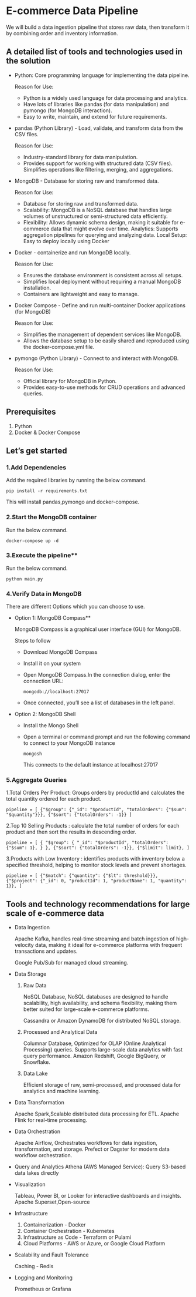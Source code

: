 # E-commerce Data Pipeline

We will build a data ingestion pipeline that stores raw data, then
transform it by combining order and inventory information.

## A detailed list of tools and technologies used in the solution

- Python: Core programming language for implementing the data pipeline.

  Reason for Use:

  - Python is a widely used language for data processing and analytics.
  - Have lots of libraries like pandas (for data manipulation) and pymongo (for MongoDB interaction).
  - Easy to write, maintain, and extend for future requirements.
  
- pandas (Python Library) - Load, validate, and transform data from the CSV files.

  Reason for Use:
  
  - Industry-standard library for data manipulation.
  - Provides support for working with structured data (CSV files).
  Simplifies operations like filtering, merging, and aggregations.
  
- MongoDB - Database for storing raw and transformed data.
  
  Reason for Use:
   - Database for storing raw and transformed data.
   - Scalability: MongoDB is a NoSQL database that handles large volumes of unstructured or semi-structured data efficiently.
   - Flexibility: Allows dynamic schema design, making it suitable for e-commerce data that might evolve over time.
Analytics: Supports aggregation pipelines for querying and analyzing data.
Local Setup: Easy to deploy locally using Docker

- Docker - containerize and run MongoDB locally.

  Reason for Use:

  - Ensures the database environment is consistent across all setups.
  - Simplifies local deployment without requiring a manual MongoDB installation.
  - Containers are lightweight and easy to manage.
  
- Docker Compose - Define and run multi-container Docker applications (for MongoDB)

   Reason for Use:
   - Simplifies the management of dependent services like MongoDB.
   - Allows the database setup to be easily shared and reproduced using the docker-compose.yml file.
  
- pymongo (Python Library) - Connect to and interact with MongoDB.
 
   Reason for Use:

   - Official library for MongoDB in Python.
   - Provides easy-to-use methods for CRUD operations and advanced queries.
   
 ## Prerequisites
 1. Python
 2. Docker & Docker Compose
 
 ## Let’s get started
 
 ### 1.Add Dependencies
 
   Add the required libraries by running the below command.
 
  `pip install -r requirements.txt`
 
  This will install pandas,pymongo and docker-compose.
 
 ### 2.Start the MongoDB container
 
   Run the below command.
   
   `docker-compose up -d`
   
 ### 3.Execute the pipeline**
  
   Run the below command.
 
   `python main.py`
 
 ### 4.Verify Data in MongoDB
 
 There are different Options which you can choose to use.

  - Option 1: MongoDB Compass**

    MongoDB Compass is a graphical user interface (GUI) for MongoDB.

    Steps to follow
    - Download MongoDB Compass
    - Install it on your system
    - Open MongoDB Compass.In the connection dialog, enter the connection URL:
  
      `mongodb://localhost:27017`
  
    - Once connected, you’ll see a list of databases in the left panel.
  
  - Option 2: MongoDB Shell
  
    - Install the Mongo Shell
    - Open a terminal or command prompt and run the following command to connect to your MongoDB instance
  
      `mongosh`
    
      This connects to the default instance at localhost:27017
   
    
 ### 5.Aggregate Queries
 
 1.Total Orders Per Product: Groups orders by productId and calculates the total quantity ordered for each product.
 
 `pipeline = [
        {"$group": {"_id": "$productId", "totalOrders": {"$sum": "$quantity"}}},
        {"$sort": {"totalOrders": -1}}
    ]`
    
 2.Top 10 Selling Products : calculate the total number of orders for each product and then sort the results in descending order.
 
 `pipeline = [
        {
            "$group": {
                "_id": "$productId",
                "totalOrders": {"$sum": 1},
            }
        },
        {"$sort": {"totalOrders": -1}},
        {"$limit": limit},
    ]`
    
 3.Products with Low Inventory : identifies products with inventory below a specified threshold, helping to monitor stock levels and prevent shortages.
 
 `pipeline = [
        {"$match": {"quantity": {"$lt": threshold}}},
        {"$project": {"_id": 0, "productId": 1, "productName": 1, "quantity": 1}},
    ]`
  
 ## Tools and technology recommendations for large scale of e-commerce data
 
 - Data Ingestion
 
   Apache Kafka, handles real-time streaming and batch ingestion of high-velocity data, making it ideal for e-commerce platforms with frequent transactions and updates.
   
   Google Pub/Sub for managed cloud streaming.
   
 - Data Storage
    1. Raw Data 
    
       NoSQL Database, NoSQL databases are designed to handle scalability, high availability, and schema flexibility, making them better suited for large-scale e-commerce platforms.
       
       Cassandra or Amazon DynamoDB for distributed NoSQL storage.
       
    2. Processed and Analytical Data
    
       Columnar Database, Optimized for OLAP (Online Analytical Processing) queries.
       Supports large-scale data analytics with fast query performance.
       Amazon Redshift, Google BigQuery, or Snowflake.
       
     3. Data Lake
     
        Efficient storage of raw, semi-processed, and processed data for analytics and machine learning.
        
 - Data Transformation
 
   Apache Spark,Scalable distributed data processing for ETL.
   Apache Flink for real-time processing.
   
 - Data Orchestration
   
   Apache Airflow, Orchestrates workflows for data ingestion, transformation, and storage.
   Prefect or Dagster for modern data workflow orchestration.
   
 - Query and Analytics
   Athena (AWS Managed Service): Query S3-based data lakes directly
 
 - Visualization
 
   Tableau, Power BI, or Looker for interactive dashboards and insights.
   Apache Superset,Open-source
   
 - Infrastructure
 
   1. Containerization - Docker
   2. Container Orchestration - Kubernetes
   3. Infrastructure as Code - Terraform or Pulami
   4. Cloud Platforms - AWS or Azure, or Google Cloud Platform
   
  - Scalability and Fault Tolerance
  
    Caching - Redis
  
  - Logging and Monitoring
  
    Prometheus or Grafana
  